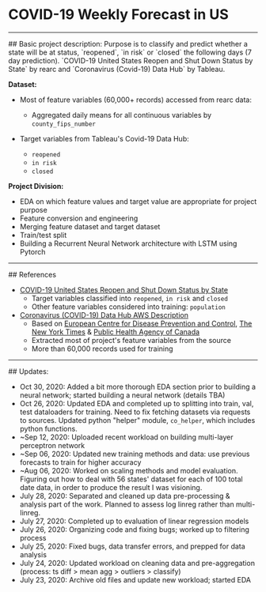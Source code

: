 # COVID-19 Weekly Forecast in US

<hr>
## Basic project description:
  Purpose is to classify and predict whether a state will be at status, `reopened`, `in risk` or `closed` the following days (7 day prediction). `COVID-19 United States Reopen and Shut Down Status by State` by rearc and `Coronavirus (Covid-19) Data Hub` by Tableau.

  __Dataset:__

  * Most of feature variables (60,000+ records) accessed from rearc data:
    - Aggregated daily means for all continuous variables by `county_fips_number`

  * Target variables from Tableau's Covid-19 Data Hub:
    - `reopened`
    - `in risk`
    - `closed`

  __Project Division:__

  * EDA on which feature values and target value are appropriate for project purpose
  * Feature conversion and engineering
  * Merging feature dataset and target dataset
  * Train/test split
  * Building a Recurrent Neural Network architecture with LSTM using Pytorch

<hr>
## References

* [COVID-19 United States Reopen and Shut Down Status by State](https://github.com/rearc-data/nyt-states-reopen-status-covid-19)
  - Target variables classified into `reopened`, `in risk` and `closed`
  - Other feature variables considered into training: `population`
* [Coronavirus (COVID-19) Data Hub AWS Description](https://console.aws.amazon.com/dataexchange/home?region=us-east-1#/subscriptions/prod-ed6ulhryl6cjs)
  - Based on [European Centre for Disease Prevention and Control](https://www.ecdc.europa.eu/en/publications-data/download-todays-data-geographic-distribution-covid-19-cases-worldwide), [The New York Times](https://github.com/nytimes/covid-19-data) & [Public Health Agency of Canada](https://www.canada.ca/en/public-health/services/diseases/2019-novel-coronavirus-infection.html?topic=tilelink)
  - Extracted most of project's feature variables from the source
  - More than 60,000 records used for training

<hr>
## Updates:

* Oct 30, 2020: Added a bit more thorough EDA section prior to building a neural network; started building a neural network (details TBA)
* Oct 26, 2020: Updated EDA and completed up to splitting into train, val, test dataloaders for training. Need to fix fetching datasets via requests to sources. Updated python "helper" module, `co_helper`, which includes python functions.
* ~Sep 12, 2020: Uploaded recent workload on building multi-layer perceptron network
* ~Sep 06, 2020: Updated new training methods and data: use previous forecasts to train for higher accuracy
* ~Aug 06, 2020: Worked on scaling methods and model evaluation. Figuring out how to deal with 56 states' dataset for each of 100 total date data, in order to produce the result I was visioning.
* July 28, 2020: Separated and cleaned up data pre-processing & analysis part of the work. Planned to assess log linreg rather than multi-linreg.
* July 27, 2020: Completed up to evaluation of linear regression models
* July 26, 2020: Organizing code and fixing bugs; worked up to filtering process
* July 25, 2020: Fixed bugs, data transfer errors, and prepped for data analysis
* July 24, 2020: Updated workload on cleaning data and pre-aggregation (process: ts diff > mean agg > outliers > classify)
* July 23, 2020: Archive old files and update new workload; started EDA
